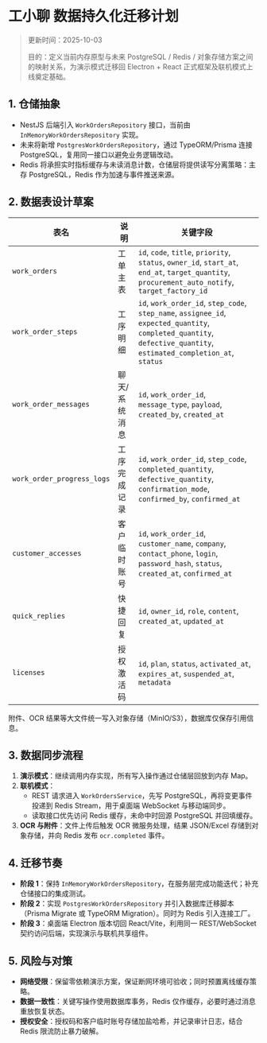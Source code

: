 # 工小聊 数据持久化迁移计划

> 更新时间：2025-10-03
>
> 目的：定义当前内存原型与未来 PostgreSQL / Redis / 对象存储方案之间的映射关系，为演示模式迁移回 Electron + React 正式框架及联机模式上线奠定基础。

## 1. 仓储抽象
- NestJS 后端引入 `WorkOrdersRepository` 接口，当前由 `InMemoryWorkOrdersRepository` 实现。
- 未来将新增 `PostgresWorkOrdersRepository`，通过 TypeORM/Prisma 连接 PostgreSQL，复用同一接口以避免业务逻辑改动。
- Redis 将承担实时指标缓存与未读消息计数，仓储层将提供读写分离策略：主存 PostgreSQL，Redis 作为加速与事件推送来源。

## 2. 数据表设计草案
| 表名 | 说明 | 关键字段 |
| ---- | ---- | -------- |
| `work_orders` | 工单主表 | `id`, `code`, `title`, `priority`, `status`, `owner_id`, `start_at`, `end_at`, `target_quantity`, `procurement_auto_notify`, `target_factory_id` |
| `work_order_steps` | 工序明细 | `id`, `work_order_id`, `step_code`, `step_name`, `assignee_id`, `expected_quantity`, `completed_quantity`, `defective_quantity`, `estimated_completion_at`, `status` |
| `work_order_messages` | 聊天/系统消息 | `id`, `work_order_id`, `message_type`, `payload`, `created_by`, `created_at` |
| `work_order_progress_logs` | 工序完成记录 | `id`, `work_order_id`, `step_code`, `completed_quantity`, `defective_quantity`, `confirmation_mode`, `confirmed_by`, `confirmed_at` |
| `customer_accesses` | 客户临时账号 | `id`, `work_order_id`, `customer_name`, `company`, `contact_phone`, `login`, `password_hash`, `status`, `created_at`, `confirmed_at` |
| `quick_replies` | 快捷回复 | `id`, `owner_id`, `role`, `content`, `created_at`, `updated_at` |
| `licenses` | 授权激活码 | `id`, `plan`, `status`, `activated_at`, `expires_at`, `suspended_at`, `metadata` |

附件、OCR 结果等大文件统一写入对象存储（MinIO/S3），数据库仅保存引用信息。

## 3. 数据同步流程
1. **演示模式**：继续调用内存实现，所有写入操作通过仓储层回放到内存 Map。
2. **联机模式**：
   - REST 请求进入 `WorkOrdersService`，先写 PostgreSQL，再将变更事件投递到 Redis Stream，用于桌面端 WebSocket 与移动端同步。
   - 读取接口优先访问 Redis 缓存，未命中时回源 PostgreSQL 并回填缓存。
3. **OCR 与附件**：文件上传后触发 OCR 微服务处理，结果 JSON/Excel 存储到对象存储，并向 Redis 发布 `ocr.completed` 事件。

## 4. 迁移节奏
- **阶段 1**：保持 `InMemoryWorkOrdersRepository`，在服务层完成功能迭代；补充仓储接口的集成测试。
- **阶段 2**：实现 `PostgresWorkOrdersRepository` 并引入数据库迁移脚本（Prisma Migrate 或 TypeORM Migration）。同时为 Redis 引入连接工厂。
- **阶段 3**：桌面端 Electron 版本切回 React/Vite，利用同一 REST/WebSocket 契约访问后端，实现演示与联机共享组件。

## 5. 风险与对策
- **网络受限**：保留零依赖演示方案，保证断网环境可验收；同时预置离线缓存策略。
- **数据一致性**：关键写操作使用数据库事务，Redis 仅作缓存，必要时通过消息重放恢复状态。
- **授权安全**：授权码和客户临时账号存储加盐哈希，并记录审计日志，结合 Redis 限流防止暴力破解。


